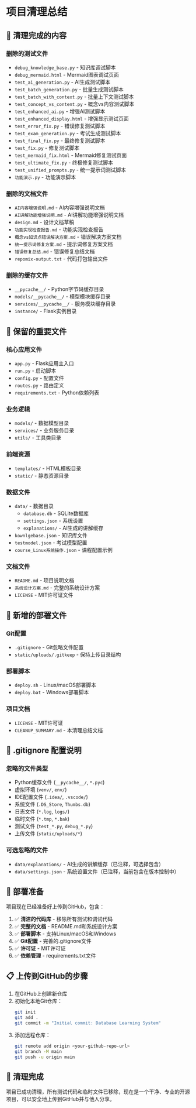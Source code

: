 # 项目清理总结

## 🧹 清理完成的内容

### 删除的测试文件
- `debug_knowledge_base.py` - 知识库调试脚本
- `debug_mermaid.html` - Mermaid图表调试页面
- `test_ai_generation.py` - AI生成测试脚本
- `test_batch_generation.py` - 批量生成测试脚本
- `test_batch_with_context.py` - 批量上下文测试脚本
- `test_concept_vs_content.py` - 概念vs内容测试脚本
- `test_enhanced_ai.py` - 增强AI测试脚本
- `test_enhanced_display.html` - 增强显示测试页面
- `test_error_fix.py` - 错误修复测试脚本
- `test_exam_generation.py` - 考试生成测试脚本
- `test_final_fix.py` - 最终修复测试脚本
- `test_fix.py` - 修复测试脚本
- `test_mermaid_fix.html` - Mermaid修复测试页面
- `test_ultimate_fix.py` - 终极修复测试脚本
- `test_unified_prompts.py` - 统一提示词测试脚本
- `功能演示.py` - 功能演示脚本

### 删除的文档文件
- `AI内容增强说明.md` - AI内容增强说明文档
- `AI讲解功能增强说明.md` - AI讲解功能增强说明文档
- `design.md` - 设计文档草稿
- `功能实现检查报告.md` - 功能实现检查报告
- `概念vs知识点错误解决方案.md` - 错误解决方案文档
- `统一提示词修复方案.md` - 提示词修复方案文档
- `错误修复总结.md` - 错误修复总结文档
- `repomix-output.txt` - 代码打包输出文件

### 删除的缓存文件
- `__pycache__/` - Python字节码缓存目录
- `models/__pycache__/` - 模型模块缓存目录
- `services/__pycache__/` - 服务模块缓存目录
- `instance/` - Flask实例目录

## 📁 保留的重要文件

### 核心应用文件
- `app.py` - Flask应用主入口
- `run.py` - 启动脚本
- `config.py` - 配置文件
- `routes.py` - 路由定义
- `requirements.txt` - Python依赖列表

### 业务逻辑
- `models/` - 数据模型目录
- `services/` - 业务服务目录
- `utils/` - 工具类目录

### 前端资源
- `templates/` - HTML模板目录
- `static/` - 静态资源目录

### 数据文件
- `data/` - 数据目录
  - `database.db` - SQLite数据库
  - `settings.json` - 系统设置
  - `explanations/` - AI生成的讲解缓存
- `kownlgebase.json` - 知识库文件
- `testmodel.json` - 考试模型配置
- `course_Linux系统操作.json` - 课程配置示例

### 文档文件
- `README.md` - 项目说明文档
- `系统设计方案.md` - 完整的系统设计方案
- `LICENSE` - MIT许可证文件

## 🔧 新增的部署文件

### Git配置
- `.gitignore` - Git忽略文件配置
- `static/uploads/.gitkeep` - 保持上传目录结构

### 部署脚本
- `deploy.sh` - Linux/macOS部署脚本
- `deploy.bat` - Windows部署脚本

### 项目文档
- `LICENSE` - MIT许可证
- `CLEANUP_SUMMARY.md` - 本清理总结文档

## 🎯 .gitignore 配置说明

### 忽略的文件类型
- Python缓存文件 (`__pycache__/`, `*.pyc`)
- 虚拟环境 (`venv/`, `env/`)
- IDE配置文件 (`.idea/`, `.vscode/`)
- 系统文件 (`.DS_Store`, `Thumbs.db`)
- 日志文件 (`*.log`, `logs/`)
- 临时文件 (`*.tmp`, `*.bak`)
- 测试文件 (`test_*.py`, `debug_*.py`)
- 上传文件 (`static/uploads/*`)

### 可选忽略的文件
- `data/explanations/` - AI生成的讲解缓存（已注释，可选择包含）
- `data/settings.json` - 系统设置文件（已注释，当前包含在版本控制中）

## 🚀 部署准备

项目现在已经准备好上传到GitHub，包含：

1. ✅ **清洁的代码库** - 移除所有测试和调试代码
2. ✅ **完整的文档** - README.md和系统设计方案
3. ✅ **部署脚本** - 支持Linux/macOS和Windows
4. ✅ **Git配置** - 完善的.gitignore文件
5. ✅ **许可证** - MIT许可证
6. ✅ **依赖管理** - requirements.txt文件

## 📋 上传到GitHub的步骤

1. 在GitHub上创建新仓库
2. 初始化本地Git仓库：
   ```bash
   git init
   git add .
   git commit -m "Initial commit: Database Learning System"
   ```
3. 添加远程仓库：
   ```bash
   git remote add origin <your-github-repo-url>
   git branch -M main
   git push -u origin main
   ```

## 🎉 清理完成

项目已成功清理，所有测试代码和临时文件已移除，现在是一个干净、专业的开源项目，可以安全地上传到GitHub并与他人分享。
